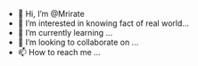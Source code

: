 - 👋 Hi, I’m @Mrirate
- 👀 I’m interested in knowing fact of real world...
- 🌱 I’m currently learning ...
- 💞️ I’m looking to collaborate on ...
- 📫 How to reach me ...

<!---
Mrirate/Mrirate is a ✨ special ✨ repository because its `README.md` (this file) appears on your GitHub profile.
You can click the Preview link to take a look at your changes.
--->
